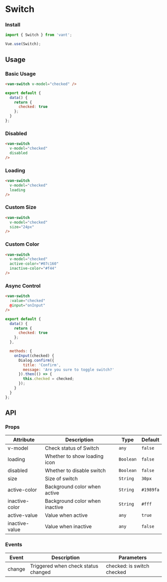 # Switch

### Install

``` javascript
import { Switch } from 'vant';

Vue.use(Switch);
```

## Usage

### Basic Usage

```html
<van-switch v-model="checked" />
```

```javascript
export default {
  data() {
    return {
      checked: true
    };
  }
};  
```

### Disabled

```html
<van-switch
  v-model="checked"
  disabled
/>
```

### Loading

```html
<van-switch
  v-model="checked"
  loading
/>
```

### Custom Size

```html
<van-switch
  v-model="checked"
  size="24px"
/>
```

### Custom Color

```html
<van-switch
  v-model="checked"
  active-color="#07c160"
  inactive-color="#f44"
/>
```

### Async Control

```html
<van-switch
  :value="checked"
  @input="onInput"
/>
```

```js
export default {
  data() {
    return {
      checked: true
    };
  },

  methods: {
    onInput(checked) {
      Dialog.confirm({
        title: 'Confirm',
        message: 'Are you sure to toggle switch?'
      }).then(() => {
        this.checked = checked;
      });
    }
  }
};  
```

## API

### Props

| Attribute | Description | Type | Default |
|------|------|------|------|
| v-model | Check status of Switch | `any` | `false` |
| loading | Whether to show loading icon | `Boolean` | `false` |
| disabled | Whether to disable switch | `Boolean` | `false` |
| size | Size of switch | `String` | `30px` |
| active-color | Background color when active | `String` | `#1989fa` |
| inactive-color | Background color when inactive | `String` | `#fff` |
| active-value | Value when active | `any` | `true` |
| inactive-value | Value when inactive | `any` | `false` |

### Events

| Event | Description | Parameters |
|------|------|------|
| change | Triggered when check status changed | checked: is switch checked |
